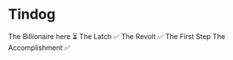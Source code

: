 
# Tindog

The Billionaire here ⏳
The Latch ✅
The Revolt ✅
The First Step
The Accomplishment ✅





